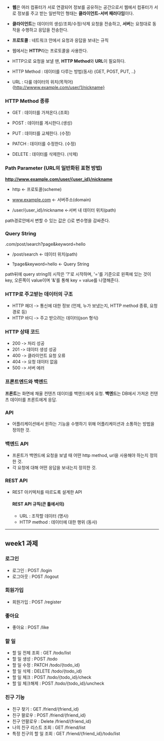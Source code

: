 - **웹**은 여러 컴퓨터가 서로 연결되어 정보를 공유하는 공간으로서 웹에서 컴퓨터가 서로 정보를 주고 받는 일반적인 형태는 **클라이언트-서버 패러다임**이다.

- **클라이언트**는 데이터의 생성/조회/수정/삭제 요청을 전송하고, **서버**는 요청대로 동작을 수행하고 응답을 전송한다.

- **프로토콜** : 네트워크 안에서 요청과 응답을 보내는 규칙

- 웹에서는 **HTTP**라는 프로토콜을 사용한다.

- HTTP으로 요청을 보낼 땐, **HTTP Method**와 **URL**이 필요하다.

- HTTP Method : 데이터를 다루는 방법(동사) {GET, POST, PUT, ..}

- URL : 다룰 데이터의 위치(목적어) {http://wwww.example.com/user/1/nickname}

### HTTP Method 종류

- GET : 데이터를 가져온다.(조회)

- POST : 데이터를 게시한다.(생성)

- PUT : 데이터를 교체한다. (수정)

- PATCH : 데이터를 수정한다. (수정)

- DELETE : 데이터를 삭제한다. (삭제)

### Path Parameter (URL의 일반화된 표현 방법)

**http://www.example.com/user/{user_id}/nickname**

- http <- 프로토콜(scheme)

- www.example.com <- 서버주소(domain)

- /user/{user_id}/nickname <-서버 내 데이터 위치(path)

path경로안에서 변할 수 있는 값은 {}로 변수명을 감싸준다.

### Query String

.com/post/search?page&keyword=hello

- /post/search <- 데이터 위치(path)

- ?page&keyword=hello <- Query String

path뒤에 query string의 시작은 '?'로 시작하며, '='를 기준으로 왼쪽에 있는 것이 key, 오른쪽이 value이며 '&'를 통해 key = value를 나열해준다.

### HTTP로 주고받는 데이터의 구조
- HTTP 헤더 -> 통신에 대한 정보 (언제, 누가 보냈는지, HTTP method 종류, 요청 경로 등)
- HTTP 바디 -> 주고 받으려는 데이터(json 형식)

### HTTP 상태 코드
- 200 -> 처리 성공
- 201 -> 데이터 생성 성공
- 400 -> 클라이언트 요청 오류
- 404 -> 요청 데이터 없음
- 500 -> 서버 에러

### 프론트엔드와 백엔드
**프론트**는 화면에 채울 컨텐츠 데이터를 백엔드에게 요청.
**백엔드**는 DB에서 가져온 컨텐츠 데이터를 프론트에게 응답.

### API
- 어플리케이션에서 원하는 기능을 수행하기 위해 어플리케이션과 소통하는 방법을 정의한 것.

### 백엔드 API
- 프론트가 백엔드에 요청을 보낼 때 어떤 http method, url을 사용해야 하는지 정의한 것.
- 각 요청에 대해 어떤 응답을 보내는지 정의한 것.

### REST API
- REST 아키텍처를 따르도록 설계한 API
  #### REST API 규칙(큰 틀에서의)
  - URL : 조작할 데이터 (명사)
  - HTTP method : 데이터에 대한 행위 (동사)
 
---
## week1 과제
### 로그인
- 로그인 : POST /login
- 로그아웃 : POST /logout

### 회원가입
- 회원가입 : POST /register

### 좋아요
- 좋아요 : POST /like
  
### 할 일
- 할 일 전체 조회 : GET /todo/list
- 할 일 생성 : POST /todo
- 할 일 수정 : PATCH /todo/{todo_id}
- 할 일 삭제 : DELETE /todo/{todo_id}
- 할 일 체크 : POST /todo/{todo_id}/check
- 할 일 체크해제 : POST /todo/{todo_id}/uncheck

### 친구 기능
- 친구 찾기 : GET /friend/{friend_id}
- 친구 팔로우 : POST /friend/{friend_id}
- 친구 언팔로우 : Delete /friend/{friend_id}
- 나의 친구 리스트 조회 : GET /friend/list
- 특정 친구의 할 일 조회 : GET /friend/{friend_id}/todo/list


